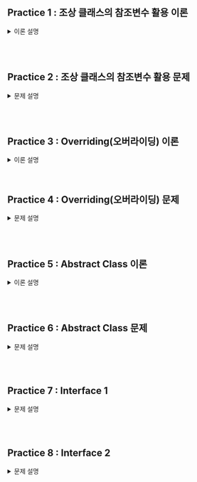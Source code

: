 ## Practice 1 : 조상 클래스의 참조변수 활용 이론

<details>
<summary>이론 설명</summary>

### **[이론]**

1. `조상 클래스의 참조변수`를 이용해서 `자손 클래스의 인스턴스`를 참조할 수 있다.
   하지만 조상 클래스의 참조변수로는 자손 클래스의 멤버에 접근할 수 없다.<br>
   **Example** : 조상 클래스의 참조변수로 자손 클래스의 멤버에 접근 불가.
   ```java
   class UpperClass {
      int a;
      void methodA() {
          System.out.println("UpperClass methodA()");
      }
   }
   class LowerClass extends UpperClass {
       int b;
       void methodB() {
           System.out.println("LowerClass methodB()");
       }
   }
   public class test {
      public static void main(String[] args) {
          UpperClass up = new LowerClass();
          up.methodA();
          up.methodB(); // error
      }
   }
   ```
2. 조상 클래스를 상속받는 자손 클래스들을 하나의 배열에 담고 싶다면, 다음과 같은 과정으로 가능하다.

   1. `조상 클래스의 참조변수`를 이용해서 배열을 생성한다.
   2. `자손 클래스의 인스턴스`를 생성해서 조상 클래스의 참조변수에 대입한다.
   3. `조상 클래스의 참조변수`를 이용해서 배열의 요소에 접근한다.
      <br> 이때, 조상 클래스의 참조변수로는 자손 클래스의 멤버에 접근할 수 없다. -> 주석 참고

   ```java
   class UpperClass {
        public int a;
        void methodA() {
             System.out.println("UpperClass methodA()");
        }
        UpperClass() {
            a = 10;
        }
   }

   class LowerClassA extends UpperClass {
       public int b;
       LowerClassA() {
           a = 10;
           b = 20;
       }
   }
   class LowerClassB extends UpperClass {
       public int c;
       LowerClassB() {
           a = 30;
           c = 40;
       }
   }
   public class test {
      public static void main(String[] args) {
          UpperClass[] arr = new UpperClass[3];
          arr[0] = new UpperClass();
          arr[1] = new LowerClassA();
          arr[2] = new LowerClassB();

          for(int i = 0; i < arr.length; i++) {
               arr[i].methodA();
          }
          arr[0].a = 100; // not error
          arr[1].a = 200; // not error
          arr[2].a = 300; // not error

          arr[0].b = 100; // error
          arr[1].b = 200; // not error
          arr[2].b = 300; // error

          arr[0].c = 100; // error
          arr[1].c = 200; // error
          arr[2].c = 300; // not error
      }
   }
   ```

</details>

<br><br>

## Practice 2 : 조상 클래스의 참조변수 활용 문제

<details>
<summary>문제 설명</summary>

### **[문제]** 도형을 담는 배열

다음과 같은 도형 클래스가 있다.

Shape 클래스 (조상 클래스): 도형의 넓이를 출력하는 printArea() 메소드를 포함한다. <br>
Rectangle 클래스 (자손 클래스1): 사각형의 가로와 세로를 가지며, 넓이를 계산하는 calculateArea() 메소드를 포함한다. <br>
Circle 클래스 (자손 클래스2): 원의 반지름을 가지며, 넓이를 계산하는 calculateArea() 메소드를 포함한다. <br>

#### TODO 1

Shape 클래스의 참조변수를 사용하여 Rectangle과 Circle 클래스의 인스턴스를 저장하는 배열을 만들어 보자. <br>
**0번째 요소**에는 `Rectangle` 인스턴스를, **1번째 요소**에는 `Circle` 인스턴스를 저장한다. <br>

#### TODO 2

배열의 각 요소(배열의 모든 요소)에 저장된 도형의 넓이를 출력하는 printArea() 메소드를 호출한다. <br>

</details>

<br><br>

## Practice 3 : Overriding(오버라이딩) 이론

<details>
<summary>이론 설명</summary>

### **[이론]**

**오버라이딩**이란 상속 관계에 있는 `조상 클래스의 메서드`를 `자손 클래스`에서 재정의하는 것을 말한다.
오버라이딩을 통해 조상 클래스의 메서드를 자손 클래스에서 재정의하면, 자손 클래스의 인스턴스를 생성하여 해당 메서드를 호출하면 자손 클래스에서 재정의한 메서드가 호출된다.
재정의 하는 방법으로는 조상 클래스의 메서드와 동일한 메서드(메서드명, 매개변수, 반환타입 일치)를 자손 클래스에 정의하면 된다.
그리고 메서드 앞에 `@Override` 어노테이션을 붙여주면 오버라이딩을 했는지를 컴파일러가 체크해준다.

해당 내용을 코드로 구현하면 다음과 같다.

```java
class UpperClass {
    void methodA() {
        System.out.println("UpperClass methodA()");
    }
}
class LowerClass extends UpperClass {
    @Override
    void methodA() {
        System.out.println("LowerClass methodA()");
    }
}
public class test {
    public static void main(String[] args) {
        UpperClass upper = new UpperClass(); // 조상 클래스 참조변수, 조상 클래스 인스턴스
        LowerClass lower = new LowerClass(); // 자손 클래스 참조변수, 자손 클래스 인스턴스
        UpperClass test = new LowerClass(); // 조상 클래스 참조변수, 자손 클래스 인스턴스
     // LowerClass err = new UpperClass(); // 자손 클래스 참조변수, 조상 클래스 인스턴스 (X)
        upper.methodA(); // UpperClass methodA()
        lower.methodA(); // LowerClass methodA()
        test.methodA(); // LowerClass methodA()
    }
}
```

#### 출력 결과

    UpperClass upper : UpperClass
    LowerClass lower : LowerClass
    UpperClass test : LowerClass

조상 클래스의 참조변수는 조상 클래스의 인스턴스를 참조할 수 있고,(출력결과 첫번째 줄)<br>
자손 클래스의 참조변수는 자손 클래스의 인스턴스를 참조할 수 있다.(출력결과 두번째 줄)<br>
추가로 Overriding을 통해 재정의한 메서드는 조상 클래스의 참조변수로 자손 클래스의 인스턴스를 참조할 경우에는
자손 클래스에서 재정의한 메서드가 호출된다. (출력결과 세번째 줄)<br>

</details>
<br><br>

## Practice 4 : Overriding(오버라이딩) 문제

<details>
<summary>문제 설명</summary>

### **[문제]** Overriding

### **[설명]**

이 코드는 `Bike` 클래스와 `Car` 클래스는 `Vehicle` 클래스를 상속받는다. <br>
이 과정 중에서 overriding을 통해 `display()` 메서드를 재정의해두었다. <br>

이번 과제에서는 이미 만들어져 있는 크기 3인 vehicles 배열에 각각의 인스턴스를 넣고, <br>
for문을 통해 각각의 인스턴스의 display() 메서드를 호출한다. <br>

**TODO 1 : vehicles 배열을 조건에 맞게 채우시오.**

1.  첫 번째 인덱스에는 Vehicle 클래스의 인스턴스를 넣는다.
2.  두 번째 인덱스에는 Bike 클래스의 인스턴스를 넣는다.
3.  세 번째 인덱스에는 Car 클래스의 인스턴스를 넣는다.

**TODO 2 : for문을 통해 vehicles 배열의 각 인덱스에 있는 인스턴스의 display() 메서드를 호출하시오.**

출력 결과 : <br>
This is a vehicle. <br>
This is a bike. <br>
This is a car. <br>

</details>

<br><br>

## Practice 5 : Abstract Class 이론

<details>
<summary>이론 설명</summary>

### **[이론]**

- `Abstract` 클래스 (추상 클래스)란?

  완전하지 않은 클래스로, 하나 이상의 추상 메소드(구현되지 않은 메소드)를 포함한다.
  추상 클래스는 객체를 생성할 수 없으며, 다른 클래스가 상속받아 구현해야 한다.
  추상 클래스의 목적은 공통적인 기능을 상속받아 사용하고, 필요한 기능을 자식 클래스에서 구현하도록 하는 것이다.

- 추상 클래스 규칙

  1. abstract 키워드를 사용하여 추상 클래스를 선언합니다.
  2. 추상 클래스는 하나 이상의 추상 메소드를 포함할 수 있습니다. 추상 메소드는 선언부만 있고 구현부가 없는 메소드입니다.
  3. 추상 클래스를 상속받은 클래스는 반드시 추상 클래스의 추상 메소드를 구현해야 합니다. 만약 구현하지 않으면 해당 클래스도 추상 클래스로 선언해야 합니다.

- 추상 클래스 사용 예시

  ```java
  // 추상 클래스
  abstract class Animal {
      abstract void makeSound(); // 추상 메소드

      void displayInfo() { // 일반 메소드
          System.out.println("This is an animal.");
      }
  }

  // 구체 클래스 1
  class Dog extends Animal {
      @Override
      void makeSound() { // 추상 메소드 구현
          System.out.println("Woof!");
      }
  }

  // 구체 클래스 2
  class Cat extends Animal {
      @Override
      void makeSound() { // 추상 메소드 구현
          System.out.println("Meow!");
      }
  }

  // Main 클래스
  public class Main {
     public static void main(String[] args) {
        // 객체 생성
        Dog dog = new Dog();
        Cat cat = new Cat();

        // 구체 클래스에서 구현된 메소드 호출
        dog.makeSound(); // 출력: Woof!
        cat.makeSound(); // 출력: Meow!

        // 추상 클래스의 일반 메소드 호출
        dog.displayInfo(); // 출력: This is an animal.
        cat.displayInfo(); // 출력: This is an animal.
     }
  }
  ```

</details>

<br><br>

## Practice 6 : Abstract Class 문제

<details>
<summary>문제 설명</summary>

### **[문제]** 추상 클래스 Vehicle

### **[설명]**

코드는 추상 클래스 Vehicle을 상속받은 Car 클래스와 Bicycle 클래스를 구현하였다. <br>
추상 클래스 Vehicle에는 추상 메소드 start()와 stop()이 있고, 일반 메소드 displayInfo()가 있다. <br>
Car 클래스와 Bicycle 클래스는 추상 메소드 start()와 stop()을 구현하고 있다. <br>

- **TODO 부분을 채워서 코드를 완성해보자.**
  모든 추상 메서드들에 대해 상속받는 클래스가 구현해야 한다. 구현하는 과정에 있어서, <br>
  @Override 어노테이션을 사용하면 오버라이딩을 하고 있다는 것을 명시적으로 표현할 수 있다. <br>
  추가로 구현하는 추상 메서드에 대해 매개변수, 리턴 타입, 접근 제한자 등을 완전히 동일하게 구현해야 한다. <br>

#### 출력결과

    Car starts.
    Car stops.
    Bicycle starts.
    Bicycle stops.
    This is a vehicle.
    This is a vehicle.

</details>

<br><br>

## Practice 7 : Interface 1

<details>
<summary>문제 설명</summary>

### **[문제]** 맥주가 마시고 싶어요 (변형)

### **[설명]**

상속을 통해 구현한 '맥주가 마시고 싶어요'를 인터페이스를 활용하여 구현해보자

Beer 클래스를 Interface로 변형한 뒤, Cass와 Hoegaarden 클래스가 Beer 인터페이스를 구현하도록 변경한다.

기존 코드는 다음과 같다.

```java
class Beer {
    String type;
    String model;
    int ABV;

    Beer(String type, String model, int ABV) {
        this.type = type;
        this.model = model;
        this.ABV = ABV;
    }

    void drink() {
        System.out.println(model + "을(를) 마십니다");
    }

    void getType() {
        System.out.println(model + "의 타입 : " + type);
    }

    void getABV() {
        System.out.println(model + "의 도수 : " + ABV);
    }
}

class Cass extends Beer {
    Cass(String type, String model, int ABV) {
        super(type, model, ABV);
    }
}

class Hoegaarden extends Beer {
    String flavor;

    Hoegaarden(String type, String model, int ABV, String flavor) {
        super(type, model, ABV);
        this.flavor = flavor;
    }

    void drink() {
        System.out.println(flavor + "맛 " + model + "을(를) 마십니다\n");
    }

    void getFlavor() {
        System.out.println(model + "의 맛 : " + flavor);
    }
}

public class BeerTest {
    public static void main(String[] args) {
        Hoegaarden h1 = new Hoegaarden("밀맥주", "호가든", 5, "레몬");
        Hoegaarden h2 = new Hoegaarden("밀맥주", "호가든", 5, "일반");
        Cass c = new Cass("밀맥주", "카스", 6);

        order(h1);
        order(h2);
        order(c);
    }

    static void order(Beer b) {
        if (b instanceof Hoegaarden) {
            Hoegaarden h = (Hoegaarden) b;
            h.getType();
            h.getABV();
            h.getFlavor();
            h.drink();
        } else if (b instanceof Cass) {
            Cass c = (Cass) b;
            c.getType();
            c.getABV();
            c.drink();
        }
    }
}
```

<span style="color:red"> HINT : 공통된 부분만 빼내면 된다. </span>

</details>

<br><br>

## Practice 8 : Interface 2

<details>
<summary>문제 설명</summary>

### **[문제]** 맥북이 사고 싶어요

### **[설명]**

맥북이 사고 싶어요.

그램 말고 맥북이 사고 싶어요.

인텔 실리콘 맥북 말고 애플 실리콘 맥북이 사고 싶어요.

메서드의 매개변수로 맥북(애플 실리콘)이 들어오면 구매하는 메서드를 작성해보자

- **PC Interface**

  getModel 메서드 : 반환타입 String, 접근제어자 public

  getPrice 메서드 : 반환타입 Interger, 접근제어자 public

  getManufacture : 반환타입 Integer, 접근제어자 public

- **Macbook Class**

  PC Interface를 구현하는 클래스

  model(String), price(Integer), manufacturedAt(Integer), version(String)을 멤버변수로 갖는다

  getVersion() : 반환타입 String, 접근제어자 public 이라는 메서드를 추가적으로 갖는다

- **Gram Class**

  PC Interface를 구현하는 클래스

  model(String), price(Integer), manufacturedAt(Integer)을 멤버변수로 갖는다

  | 인스턴스 타입 | 인스턴스 이름 | model      | price   | manufacturedAt | version       |
  | ------------- | ------------- | ---------- | ------- | -------------- | ------------- |
  | Macbook       | m1            | "맥북에어" | 2400000 | 2023           | "애플 실리콘" |
  | Macbook       | m2            | "맥북프로" | 1500000 | 2021           | "인텔 실리콘" |
  | Gram          | g1            | "그램"     | 1100000 | 2022           |               |

```java
public class Practice08 {
    public static void main(String[] args) {
        // TO DO

        order(m1);
        order(m2);
        order(g1);
    }

    static void order( ? ) {
        if ( 그램인지 체크 ) {
            System.out.println("이게 아니야");
        } elif ( 맥북인지 체크 ) {
            if ( 인텔 실리콘인지 체크 ) {
                System.out.println("이게 아니야");
            } elif ( 애플 실리콘인지 체크 ) {
                System.out.println("이걸로 주세요");
            }
        }
    }
}
```

<span style="color:red"> HINT : 공통된 부분만 빼내면 된다. </span>

</details>
